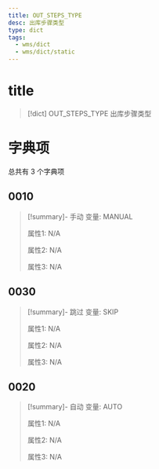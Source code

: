 ```yaml
---
title: OUT_STEPS_TYPE
desc: 出库步骤类型
type: dict
tags:
  - wms/dict
  - wms/dict/static
---
```

# title
>[!dict] OUT_STEPS_TYPE
> 出库步骤类型

# 字典项
总共有 3 个字典项
## 0010
>[!summary]- 手动
>变量: MANUAL
>
>属性1: N/A
>
>属性2: N/A
>
>属性3: N/A

## 0030
>[!summary]- 跳过
>变量: SKIP
>
>属性1: N/A
>
>属性2: N/A
>
>属性3: N/A

## 0020
>[!summary]- 自动
>变量: AUTO
>
>属性1: N/A
>
>属性2: N/A
>
>属性3: N/A

